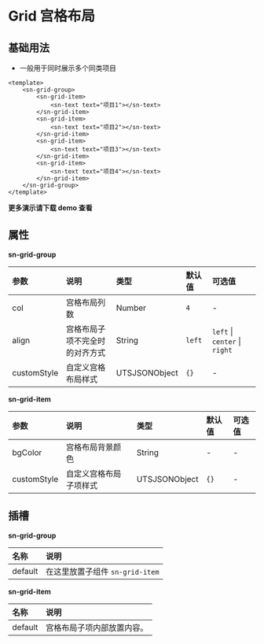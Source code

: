 # Grid 宫格布局

## 基础用法

- 一般用于同时展示多个同类项目

```vue
<template>
	<sn-grid-group>
    	<sn-grid-item>
      		<sn-text text="项目1"></sn-text>
  		</sn-grid-item>
   		<sn-grid-item>
      		<sn-text text="项目2"></sn-text>
  		</sn-grid-item>
   		<sn-grid-item>
      		<sn-text text="项目3"></sn-text>
  		</sn-grid-item>
   		<sn-grid-item>
      		<sn-text text="项目4"></sn-text>
  		</sn-grid-item>
	</sn-grid-group>
</template>
```

**更多演示请下载 demo 查看**

## 属性

**sn-grid-group**

| 参数        | 说明                           | 类型          | 默认值 | 可选值                        |
| :---------- | :----------------------------- | :------------ | :----- | :---------------------------- |
| col         | 宫格布局列数                   | Number        | `4`    | -                             |
| align       | 宫格布局子项不完全时的对齐方式 | String        | `left` | `left` \| `center` \| `right` |
| customStyle | 自定义宫格布局样式             | UTSJSONObject | `{}`   | -                             |

**sn-grid-item**

| 参数        | 说明                   | 类型          | 默认值 | 可选值 |
| :---------- | :--------------------- | :------------ | :----- | :----- |
| bgColor     | 宫格布局背景颜色       | String        | -      | -      |
| customStyle | 自定义宫格布局子项样式 | UTSJSONObject | `{}`   | -      |

## 插槽

**sn-grid-group**

| 名称    | 说明                            |
| :------ | :------------------------------ |
| default | 在这里放置子组件 `sn-grid-item` |

**sn-grid-item**

| 名称    | 说明                       |
| :------ | :------------------------- |
| default | 宫格布局子项内部放置内容。 |


<DemoPhone name="sn-grid" />